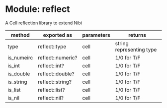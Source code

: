 # Module: reflect

A Cell reflection library to extend Nibi

| method  | exported as    | parameters | returns
|----     |----            |----        |----
| type    | reflect::type  | cell       | string representing type
| is_numeirc | reflect::numeric? | cell | 1/0 for T/F
| is_int  | reflect::int? | cell | 1/0 for T/F
| is_double  | reflect::double? | cell | 1/0 for T/F
| is_string | reflect::string? | cell | 1/0 for T/F
| is_list | reflect::list? | cell | 1/0 for T/F
| is_nil | reflect::nil? | cell | 1/0 for T/F